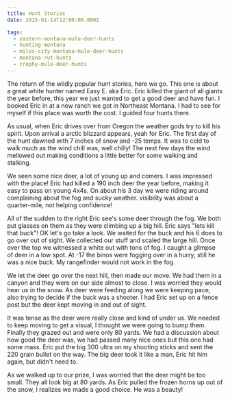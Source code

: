 ```yaml
---
title: Hunt Stories
date: 2015-01-14T12:00:00.000Z

tags:
  - eastern-montana-mule-deer-hunts
  - hunting-montana
  - miles-city-montana-mule-deer-hunts
  - montana-rut-hunts
  - trophy-mule-deer-hunts
---
```


The return of the wildly popular hunt stories, here we go. This one is about a great white hunter named Easy E. aka Eric. Eric killed the giant of all giants the year before, this year we just wanted to get a good deer and have fun. I booked Eric in at a new ranch we got in Northeast Montana. I had to see for myself if this place was worth the cost. I guided four hunts there.

As usual, when Eric drives over from Oregon the weather gods try to kill his spirit. Upon arrival a arctic blizzard appears, yeah for Eric. The first day of the hunt dawned with 7 inches of snow and -25 temps. It was to cold to walk much as the wind chill was, well chilly! The next few days the wind mellowed out making conditions a little better for some walking and stalking.

We seen some nice deer, a lot of young up and comers. I was impressed with the place! Eric had killed a 190 inch deer the year before, making it easy to pass on young 4x4s. On about his 3 day we were riding around complaining about the fog and sucky weather. visibility was about a quarter-mile, not helping confidence!

All of the sudden to the right Eric see's some deer through the fog. We both put glasses on them as they were climbing up a big hill. Eric says "lets kill that buck"! OK let's go take a look. We waited for the buck and his 6 does to go over out of sight. We collected our stuff and scaled the large hill. Once over the top we witnessed a white out with tons of fog. I caught a glimpse of deer in a low spot. At -17 the binos were fogging over in a hurry, still he was a nice buck. My rangefinder would not work in the fog.

We let the deer go over the next hill, then made our move. We had them in a canyon and they were on our side almost to close. I was worried they would hear us in the snow. As deer were feeding along we were keeping pace, also trying to decide if the buck was a shooter. I had Eric set up on a fence post but the deer kept moving in and out of sight.

It was tense as the deer were really close and kind of under us. We needed to keep moving to get a visual, I thought we were going to bump them. Finally they grazed out and were only 80 yards. We had a discussion about how good the deer was, we had passed many nice ones but this one had some mass. Eric put the big 300 ultra on my shooting sticks and sent the 220 grain bullet on the way. The big deer took it like a man, Eric hit him again, but didn't need to.

As we walked up to our prize, I was worried that the deer might be too small. They all look big at 80 yards. As Eric pulled the frozen horns up out of the snow, I realizes we made a good choice. He was a beauty!
